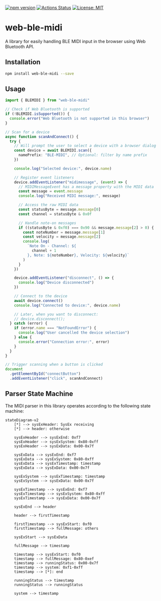 [![npm version](https://badge.fury.io/js/web-ble-midi.svg)](https://badge.fury.io/js/web-ble-midi) [![Actions Status](https://github.com/ryohey/web-ble-midi/workflows/CI/badge.svg?branch=master)](https://github.com/ryohey/web-ble-midi/actions) [![License: MIT](https://img.shields.io/badge/License-MIT-yellow.svg)](https://opensource.org/licenses/MIT)

# web-ble-midi

A library for easily handling BLE MIDI input in the browser using Web Bluetooth API.

## Installation

```bash
npm install web-ble-midi --save
```

## Usage

```ts
import { BLEMIDI } from "web-ble-midi"

// Check if Web Bluetooth is supported
if (!BLEMIDI.isSupported()) {
  console.error("Web Bluetooth is not supported in this browser")
}

// Scan for a device
async function scanAndConnect() {
  try {
    // Will prompt the user to select a device with a browser dialog
    const device = await BLEMIDI.scan({
      namePrefix: "BLE-MIDI", // Optional: filter by name prefix
    })

    console.log("Selected device:", device.name)

    // Register event listeners
    device.addEventListener("midimessage", (event) => {
      // MIDIMessageEvent has a message property with the MIDI data
      const message = event.message
      console.log("Received MIDI message:", message)

      // Access the raw MIDI data
      const statusByte = message.message[0]
      const channel = statusByte & 0x0f

      // Handle note-on messages
      if ((statusByte & 0xf0) === 0x90 && message.message[2] > 0) {
        const noteNumber = message.message[1]
        const velocity = message.message[2]
        console.log(
          `Note On - Channel: ${
            channel + 1
          }, Note: ${noteNumber}, Velocity: ${velocity}`
        )
      }
    })

    device.addEventListener("disconnect", () => {
      console.log("Device disconnected")
    })

    // Connect to the device
    await device.connect()
    console.log("Connected to device:", device.name)

    // Later, when you want to disconnect:
    // device.disconnect();
  } catch (error) {
    if (error.name === "NotFoundError") {
      console.log("User cancelled the device selection")
    } else {
      console.error("Connection error:", error)
    }
  }
}

// Trigger scanning when a button is clicked
document
  .getElementById("connectButton")
  .addEventListener("click", scanAndConnect)
```

## Parser State Machine

The MIDI parser in this library operates according to the following state machine:

```mermaid
stateDiagram-v2
    [*] --> sysExHeader: SysEx receiving
    [*] --> header: otherwise

    sysExHeader --> sysExEnd: 0xf7
    sysExHeader --> sysExSystem: 0x80-0xff
    sysExHeader --> sysExData: 0x00-0x7f

    sysExData --> sysExEnd: 0xf7
    sysExData --> sysExSystem: 0x80-0xff
    sysExData --> sysExTimestamp: timestamp
    sysExData --> sysExData: 0x00-0x7f

    sysExSystem --> sysExTimestamp: timestamp
    sysExSystem --> sysExData: 0x00-0x7f

    sysExTimestamp --> sysExEnd: 0xf7
    sysExTimestamp --> sysExSystem: 0x80-0xff
    sysExTimestamp --> sysExData: 0x00-0x7f

    sysExEnd --> header

    header --> firstTimestamp

    firstTimestamp --> sysExStart: 0xf0
    firstTimestamp --> fullMessage: others

    sysExStart --> sysExData

    fullMessage --> timestamp

    timestamp --> sysExStart: 0xf0
    timestamp --> fullMessage: 0x80-0xef
    timestamp --> runningStatus: 0x00-0x7f
    timestamp --> system: 0xf1-0xff
    timestamp --> [*]: end

    runningStatus --> timestamp
    runningStatus --> runningStatus

    system --> timestamp
```
